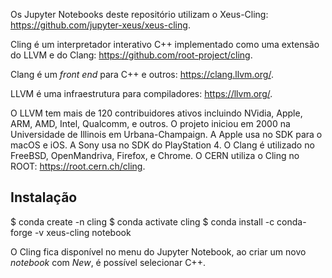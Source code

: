 Os Jupyter Notebooks deste repositório utilizam o Xeus-Cling: https://github.com/jupyter-xeus/xeus-cling.

Cling é um interpretador interativo C++ implementado como uma extensão do LLVM e do Clang: https://github.com/root-project/cling.

Clang é um *front end* para C++ e outros: https://clang.llvm.org/.

LLVM é uma infraestrutura para compiladores: https://llvm.org/.

O LLVM tem mais de 120 contribuidores ativos incluindo NVidia, Apple, ARM, AMD, Intel, Qualcomm, e outros. O projeto iniciou em 2000 na Universidade de Illinois em Urbana-Champaign. A Apple usa no SDK para o macOS e iOS. A Sony usa no SDK do PlayStation 4. O Clang é utilizado no FreeBSD, OpenMandriva, Firefox, e Chrome. O CERN utiliza o Cling no ROOT: https://root.cern.ch/cling.

## Instalação

$ conda create -n cling
$ conda activate cling
$ conda install -c conda-forge -v xeus-cling notebook

O Cling fica disponível no menu do Jupyter Notebook, ao criar um novo *notebook* com *New*, é possível selecionar C++.
